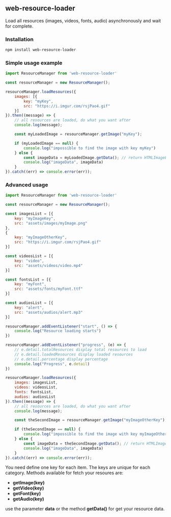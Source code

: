 
## web-resource-loader
Load all resources (images, videos, fonts, audio) asynchronously and wait for complete.

### Installation
```bash
npm install web-resource-loader
```

### Simple usage example
```javascript
import ResourceManager from 'web-resource-loader'

const resourceManager = new ResourceManager();

resourceManager.loadResources({
    images: [{
        key: "myKey",
        src: "https://i.imgur.com/rsjPao4.gif"
    }]
}).then((message) => {
    // all resources are loaded, do what you want after
    console.log(message);

    const myLoadedImage = resourceManager.getImage("myKey");

    if (myLoadedImage == null) {
        console.log("impossible to find the image with key myKey")
    } else {
        const imageData = myLoadedImage.getData(); // return HTMLImageElement
        console.log("imageData", imageData)
    }
}).catch((err) => console.error(err));
```

### Advanced usage
```javascript
import ResourceManager from 'web-resource-loader'

const resourceManager = new ResourceManager();

const imagesList = [{
    key: "myImageKey",
    src: "assets/images/myImage.png"
},
{
    key: "myImageOtherKey",
    src: "https://i.imgur.com/rsjPao4.gif"
}]

const videosList = [{
    key: "video",
    src: "assets/videos/video.mp4"
}]

const fontsList = [{
    key: "myFont",
    src: "assets/fonts/myFont.ttf"
}]

const audiosList = [{
    key: "alert",
    src: "assets/audios/alert.mp3"
}]

resourceManager.addEventListener("start", () => {
    console.log("Resource loading starts")
})

resourceManager.addEventListener("progress", (e) => {
    // e.detail.totalResources display total resources to load
    // e.detail.loadedResources display loaded resources
    // e.detail.percentage display percentage
    console.log("Progress", e.detail)
})

resourceManager.loadResources({
    images: imagesList,
    videos: videosList,
    fonts: fontsList,
    audios: audiosList
}).then((message) => {
    // all resources are loaded, do what you want after
    console.log(message);

    const theSecondImage = resourceManager.getImage("myImageOtherKey");

    if (theSecondImage == null) {
        console.log("impossible to find the image with key myImageOtherKey")
    } else {
        const imageData = theSecondImage.getData(); // return HTMLImageElement
        console.log("imageData", imageData)
    }
}).catch((err) => console.error(err));
```

You need define one key for each item. The keys are unique for each category.
Methods available for fetch your resoures are: 
- **getImage(key)**
- **getVideo(key)**
- **getFont(key)**
- **getAudio(key)**

use the parameter **data** or the method **getData()** for get your resource data.